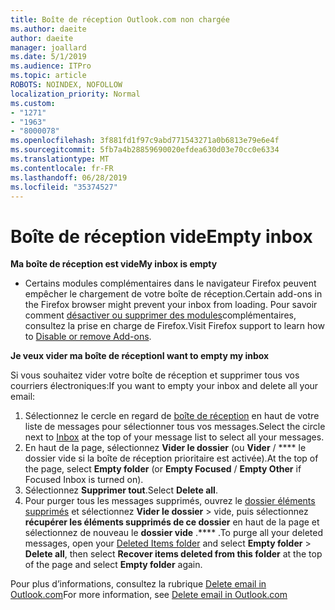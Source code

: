 ```yaml
---
title: Boîte de réception Outlook.com non chargée
ms.author: daeite
author: daeite
manager: joallard
ms.date: 5/1/2019
ms.audience: ITPro
ms.topic: article
ROBOTS: NOINDEX, NOFOLLOW
localization_priority: Normal
ms.custom:
- "1271"
- "1963"
- "8000078"
ms.openlocfilehash: 3f881fd1f97c9abd771543271a0b6813e79e6e4f
ms.sourcegitcommit: 5fb7a4b28859690020efdea630d03e70cc0e6334
ms.translationtype: MT
ms.contentlocale: fr-FR
ms.lasthandoff: 06/28/2019
ms.locfileid: "35374527"
---
```

# <a name="empty-inbox"></a><span data-ttu-id="e6c64-102">Boîte de réception vide</span><span class="sxs-lookup"><span data-stu-id="e6c64-102">Empty inbox</span></span>

<span data-ttu-id="e6c64-103">**Ma boîte de réception est vide**</span><span class="sxs-lookup"><span data-stu-id="e6c64-103">**My inbox is empty**</span></span>

- <span data-ttu-id="e6c64-104">Certains modules complémentaires dans le navigateur Firefox peuvent empêcher le chargement de votre boîte de réception.</span><span class="sxs-lookup"><span data-stu-id="e6c64-104">Certain add-ons in the Firefox browser might prevent your inbox from loading.</span></span> <span data-ttu-id="e6c64-105">Pour savoir comment [désactiver ou supprimer des modules](https://support.mozilla.org/kb/disable-or-remove-add-ons)complémentaires, consultez la prise en charge de Firefox.</span><span class="sxs-lookup"><span data-stu-id="e6c64-105">Visit Firefox support to learn how to [Disable or remove Add-ons](https://support.mozilla.org/kb/disable-or-remove-add-ons).</span></span>

<span data-ttu-id="e6c64-106">**Je veux vider ma boîte de réception**</span><span class="sxs-lookup"><span data-stu-id="e6c64-106">**I want to empty my inbox**</span></span>

<span data-ttu-id="e6c64-107">Si vous souhaitez vider votre boîte de réception et supprimer tous vos courriers électroniques:</span><span class="sxs-lookup"><span data-stu-id="e6c64-107">If you want to empty your inbox and delete all your email:</span></span>

1. <span data-ttu-id="e6c64-108">Sélectionnez le cercle en regard de [boîte de réception](https://outlook.live.com/mail/inbox) en haut de votre liste de messages pour sélectionner tous vos messages.</span><span class="sxs-lookup"><span data-stu-id="e6c64-108">Select the circle next to [Inbox](https://outlook.live.com/mail/inbox) at the top of your message list to select all your messages.</span></span>
1. <span data-ttu-id="e6c64-109">En haut de la page, sélectionnez **Vider le dossier** (ou **Vider** / \*\*\*\* le dossier vide si la boîte de réception prioritaire est activée).</span><span class="sxs-lookup"><span data-stu-id="e6c64-109">At the top of the page, select **Empty folder** (or **Empty Focused** / **Empty Other** if Focused Inbox is turned on).</span></span>
1. <span data-ttu-id="e6c64-110">Sélectionnez **Supprimer tout**.</span><span class="sxs-lookup"><span data-stu-id="e6c64-110">Select **Delete all**.</span></span>
1. <span data-ttu-id="e6c64-111">Pour purger tous les messages supprimés, ouvrez le [dossier éléments supprimés](https://outlook.live.com/mail/deleteditems) et sélectionnez **Vider le dossier** > vide, puis sélectionnez **récupérer les éléments supprimés de ce dossier** en haut de la page et sélectionnez de nouveau le **dossier vide** .\*\*\*\* .</span><span class="sxs-lookup"><span data-stu-id="e6c64-111">To purge all your deleted messages, open your [Deleted Items folder](https://outlook.live.com/mail/deleteditems) and select **Empty folder** > **Delete all**, then select **Recover items deleted from this folder** at the top of the page and select **Empty folder** again.</span></span>

<span data-ttu-id="e6c64-112">Pour plus d’informations, consultez la rubrique [Delete email in Outlook.com](https://support.office.com/article/a9b63739-5392-412a-8e9a-d4b02708dee4)</span><span class="sxs-lookup"><span data-stu-id="e6c64-112">For more information, see [Delete email in Outlook.com](https://support.office.com/article/a9b63739-5392-412a-8e9a-d4b02708dee4)</span></span>
